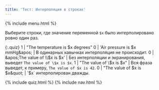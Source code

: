 ```yaml
---
title: 'Тест: Интерполяция в строках'
---
```


{% include menu.html %}

Выберите строки, где значение переменной `$x` было интерполировано ровно один
раз.

{:.quiz}
1 | &quot;The temperature is $x degrees&quot;
0 | &apos;Air pressure is $x mmHg&apos; | В одинарных кавычках интерполяция не происходит.
0 | &apos;The value of \\$x is $x&apos; | Без интерполяции и экранирования, выведет `The value of \$x is $x`.
1 | &quot;The value of \\$x is $x&quot; | Вся фраза выведет, к примеру, `The value of $x is 42`.
0 | &quot;The value of $x is $x&quot; | `$x` интерполирован дважды.

{% include quiz.html %}
{% include nav.html %}
